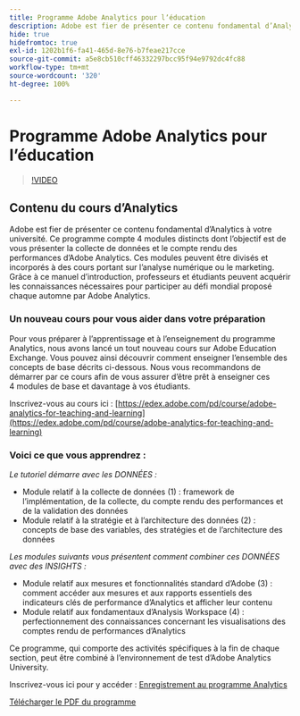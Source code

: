 ```yaml
---
title: Programme Adobe Analytics pour lʼéducation
description: Adobe est fier de présenter ce contenu fondamental d’Analytics à votre université. Ce programme compte 4 modules distincts dont l’objectif est de vous présenter la collecte de données et le compte rendu des performances d’Adobe Analytics. Ces modules peuvent être divisés et incorporés à des cours portant sur l’analyse numérique ou le marketing. Grâce à ce manuel d’introduction, professeurs et étudiants peuvent acquérir les connaissances nécessaires pour participer au défi mondial proposé chaque automne par Adobe Analytics.
hide: true
hidefromtoc: true
exl-id: 1202b1f6-fa41-465d-8e76-b7feae217cce
source-git-commit: a5e8cb510cff46332297bcc95f94e9792dc4fc88
workflow-type: tm+mt
source-wordcount: '320'
ht-degree: 100%

---
```


# Programme Adobe Analytics pour lʼéducation

>[!VIDEO](https://video.tv.adobe.com/v/334350/?quality=12&learn=on)

## Contenu du cours d’Analytics

Adobe est fier de présenter ce contenu fondamental d’Analytics à votre université. Ce programme compte 4 modules distincts dont l’objectif est de vous présenter la collecte de données et le compte rendu des performances d’Adobe Analytics. Ces modules peuvent être divisés et incorporés à des cours portant sur l’analyse numérique ou le marketing. Grâce à ce manuel d’introduction, professeurs et étudiants peuvent acquérir les connaissances nécessaires pour participer au défi mondial proposé chaque automne par Adobe Analytics.

### Un nouveau cours pour vous aider dans votre préparation

Pour vous préparer à l’apprentissage et à l’enseignement du programme Analytics, nous avons lancé un tout nouveau cours sur Adobe Education Exchange. Vous pouvez ainsi découvrir comment enseigner l’ensemble des concepts de base décrits ci-dessous. Nous vous recommandons de démarrer par ce cours afin de vous assurer d’être prêt à enseigner ces 4 modules de base et davantage à vos étudiants.

Inscrivez-vous au cours ici : [https://edex.adobe.com/pd/course/adobe-analytics-for-teaching-and-learning](https://edex.adobe.com/pd/course/adobe-analytics-for-teaching-and-learning)

### Voici ce que vous apprendrez :

*Le tutoriel démarre avec les DONNÉES :*

* Module relatif à la collecte de données (1) : framework de l’implémentation, de la collecte, du compte rendu des performances et de la validation des données
* Module relatif à la stratégie et à l’architecture des données (2) : concepts de base des variables, des stratégies et de l’architecture des données

*Les modules suivants vous présentent comment combiner ces DONNÉES avec des INSIGHTS :*

* Module relatif aux mesures et fonctionnalités standard d’Adobe (3) : comment accéder aux mesures et aux rapports essentiels des indicateurs clés de performance d’Analytics et afficher leur contenu
* Module relatif aux fondamentaux d’Analysis Workspace (4) : perfectionnement des connaissances concernant les visualisations des comptes rendu de performances d’Analytics

Ce programme, qui comporte des activités spécifiques à la fin de chaque section, peut être combiné à l’environnement de test d’Adobe Analytics University.

Inscrivez-vous ici pour y accéder : [Enregistrement au programme Analytics](https://experienceleague.adobe.com/landing/analytics-university?lang=fr)

[Télécharger le PDF du programme](assets/Adobe-Analytics-Curriculum_2021.pdf)
